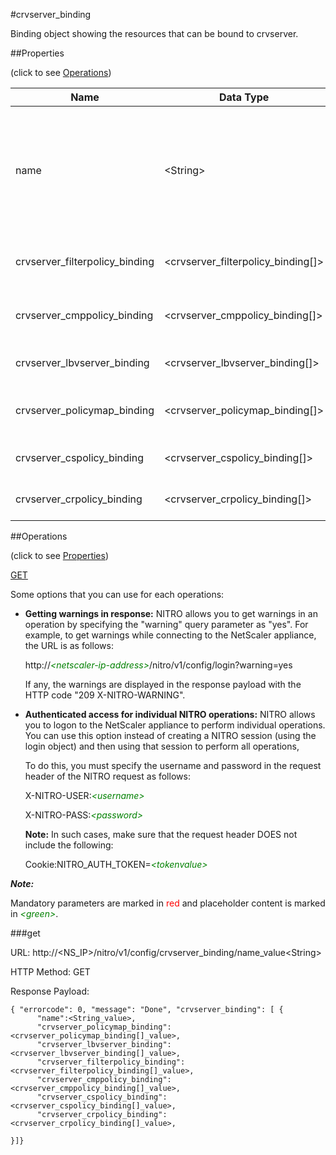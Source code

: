 #crvserver_binding

Binding object showing the resources that can be bound to crvserver.


##Properties 
<span>(click to see [Operations](#operations))</span>


<table><thead><tr><th>Name</th><th> Data Type</th><th> Permissions</th><th>Description</th></tr></thead><tbody><tr><td>name</td><td>&lt;String></td><td>Read-write</td><td>Name of a cache redirection virtual server about which to display detailed information.&lt;br>Minimum length = 1</td><tr><tr><td>crvserver_filterpolicy_binding</td><td>&lt;crvserver_filterpolicy_binding[]></td><td>Read-only</td><td>filterpolicy that can be bound to crvserver.</td><tr><tr><td>crvserver_cmppolicy_binding</td><td>&lt;crvserver_cmppolicy_binding[]></td><td>Read-only</td><td>cmppolicy that can be bound to crvserver.</td><tr><tr><td>crvserver_lbvserver_binding</td><td>&lt;crvserver_lbvserver_binding[]></td><td>Read-only</td><td>lbvserver that can be bound to crvserver.</td><tr><tr><td>crvserver_policymap_binding</td><td>&lt;crvserver_policymap_binding[]></td><td>Read-only</td><td>policymap that can be bound to crvserver.</td><tr><tr><td>crvserver_cspolicy_binding</td><td>&lt;crvserver_cspolicy_binding[]></td><td>Read-only</td><td>cspolicy that can be bound to crvserver.</td><tr><tr><td>crvserver_crpolicy_binding</td><td>&lt;crvserver_crpolicy_binding[]></td><td>Read-only</td><td>crpolicy that can be bound to crvserver.</td><tr></tbody></table>
##Operations 
<span>(click to see [Properties](#properties))</span>


[GET](#get)


Some options that you can use for each operations:
<ul><li><p><b>Getting warnings in response:</b> NITRO allows you to get warnings in an operation by specifying the "warning" query parameter as "yes". For example, to get warnings while connecting to the NetScaler appliance, the URL is as follows:</p><p>http://<span style="color:green;font-style:italic;">&lt;netscaler-ip-address&gt;</span>/nitro/v1/config/login?warning=yes</p><p>If any, the warnings are displayed in the response payload with the HTTP code "209 X-NITRO-WARNING".</p></li><li><p><b>Authenticated access for individual NITRO operations:</b> NITRO allows you to logon to the NetScaler appliance to perform individual operations. You can use this option instead of creating a NITRO session (using the login object) and then using that session to perform all operations,</p><p>To do this, you must specify the username and password in the request header of the NITRO request as follows:</p><p>X-NITRO-USER:<span style="color:green;font-style:italic;">&lt;username&gt;</span></p><p>X-NITRO-PASS:<span style="color:green;font-style:italic;">&lt;password&gt;</span></p><p><b>Note:</b> In such cases, make sure that the request header DOES not include the following:</p><p>Cookie:NITRO_AUTH_TOKEN=<span style="color:green;font-style:italic;">&lt;tokenvalue&gt;</span></p></li></ul>



***Note:*** 
Mandatory parameters are marked in <span style="color:#FF0000;">red</span> and placeholder content is marked in <span style="color:green;font-style:italic">&lt;green&gt;</span>.

###get



URL: http://&lt;NS_IP&gt;/nitro/v1/config/crvserver_binding/name_value&lt;String&gt;
HTTP Method: GET
Response Payload: ```{ "errorcode": 0, "message": "Done", "crvserver_binding": [ {      "name":<String_value>,      "crvserver_policymap_binding":<crvserver_policymap_binding[]_value>,      "crvserver_lbvserver_binding":<crvserver_lbvserver_binding[]_value>,      "crvserver_filterpolicy_binding":<crvserver_filterpolicy_binding[]_value>,      "crvserver_cmppolicy_binding":<crvserver_cmppolicy_binding[]_value>,      "crvserver_cspolicy_binding":<crvserver_cspolicy_binding[]_value>,      "crvserver_crpolicy_binding":<crvserver_crpolicy_binding[]_value>,}]}```



